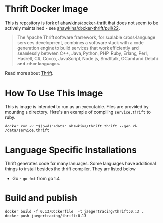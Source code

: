 # Thrift Docker Image

This is repository is fork of [ahawkins/docker-thrift](https://github.com/ahawkins/docker-thrift) that
does not seem to be actively maintained - see [ahawkins/docker-thrift/pull/22](https://github.com/ahawkins/docker-thrift/pull/22).

> The Apache Thrift software framework, for scalable cross-language
> services development, combines a software stack with a code generation
> engine to build services that work efficiently and seamlessly between
> C++, Java, Python, PHP, Ruby, Erlang, Perl, Haskell, C#, Cocoa,
> JavaScript, Node.js, Smalltalk, OCaml and Delphi and other languages.

Read more about [Thrift](https://thrift.apache.org).

# How To Use This Image

This is image is intended to run as an executable. Files are provided
by mounting a directory. Here's an example of compiling
`service.thrift` to ruby.

    docker run -v "$(pwd):/data" ahawkins/thrift thrift --gen rb /data/service.thrift

# Language Specific Installations

Thrift generates code for many lanuages. Some languages have
additional things to install besides the thrift compiler. They are
listed below:

* Go - `go fmt` from go 1.4

# Build and publish 

```
docker build -f 0.13/Dockerfile  -t jaegertracing/thrift:0.13 .
docker push jaegertracing/thrift:0.13
```
